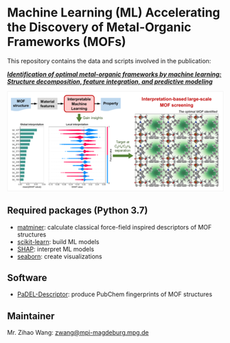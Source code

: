 # Machine Learning (ML) Accelerating the Discovery of Metal-Organic Frameworks (MOFs)

This repository contains the data and scripts involved in the publication:

**_[Identification of optimal metal-organic frameworks by machine learning: Structure decomposition, feature integration, and predictive modeling](https://doi.org/10.1016/j.compchemeng.2022.107739)_**

<img src="https://github.com/zwang1995/IML-MOF/blob/main/IML-MOF.png" width="600">

## Required packages (Python 3.7)
* [matminer](https://matminer.readthedocs.io/en/latest/): calculate classical force-field inspired descriptors of MOF structures
* [scikit-learn](https://scikit-learn.org/stable/): build ML models
* [SHAP](https://shap.readthedocs.io/en/latest/index.html): interpret ML models
* [seaborn](https://seaborn.pydata.org/): create visualizations

## Software
* [PaDEL-Descriptor](http://www.yapcwsoft.com/dd/padeldescriptor/): produce PubChem fingerprints of MOF structures

## Maintainer
Mr. Zihao Wang: zwang@mpi-magdeburg.mpg.de
